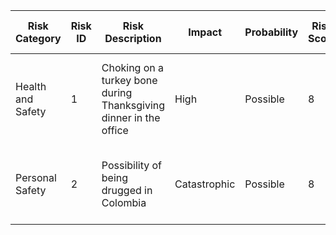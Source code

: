 | Risk Category          | Risk ID | Risk Description                                                 | Impact       | Probability | Risk Score | Common Mitigation Steps                                       | Residual Risk                                           | Additional Column 1 | Additional Column 2 | ... |
|------------------------|---------|-------------------------------------------------------------------|--------------|-------------|------------|---------------------------------------------------------------|---------------------------------------------------------|----------------------|----------------------|-----|
| Health and Safety      | 1       | Choking on a turkey bone during Thanksgiving dinner in the office | High         | Possible    | 8          | - Provide training on how to properly carve and eat turkey.    | Continuous awareness and first aid readiness.             |                      |                      |     |
| Personal Safety        | 2       | Possibility of being drugged in Colombia                          | Catastrophic | Possible    | 8          | - Avoid drinking beverages from unknown sources.                | Staying alert remains crucial despite precautions.      |                      |                      |     |
